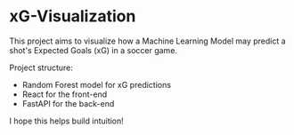 # xG-Visualization

This project aims to visualize how a Machine Learning Model may predict a shot's Expected Goals (xG) in a soccer game.

Project structure:
- Random Forest model for xG predictions
- React for the front-end
- FastAPI for the back-end

I hope this helps build intuition!

